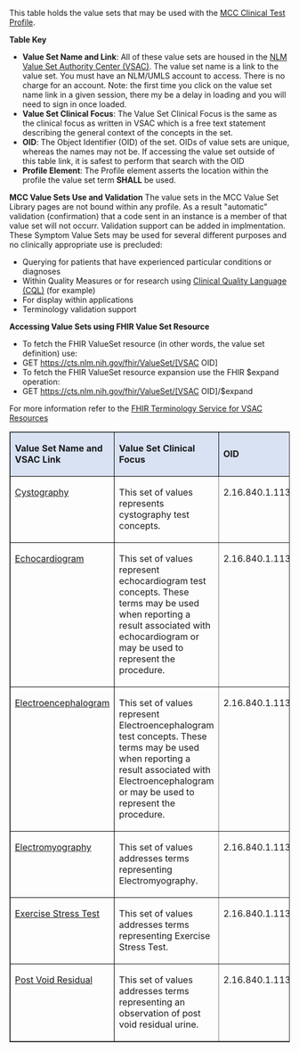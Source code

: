 This table holds the value sets that may be used with the [MCC Clinical Test Profile](StructureDefinition-MCCClinicalTestObservation.html). 

**Table Key**
* **Value Set Name and Link**: All of these value sets are housed in the [NLM Value Set Authority Center (VSAC)](https://vsac.nlm.nih.gov/welcome). The value set name is a link to the value set. You must have an NLM/UMLS account to access. There is no charge for an account. Note: the first time you click on the value set name link in a given session, there my be a delay in loading and you will need to sign in once loaded.
* **Value Set Clinical Focus**: The Value Set Clinical Focus is the same as the clinical focus as written in VSAC which is a free text statement describing the general context of the concepts in the set.
* **OID**: The Object Identifier (OID) of the set. OIDs of value sets are unique, whereas the names may not be. If accessing the value set outside of this table link, it is safest to perform that search with the OID
* **Profile Element**: The Profile element asserts the location within the profile the value set term **SHALL** be used.

**MCC Value Sets Use and Validation**
The value sets in the MCC Value Set Library pages are not bound within any profile. As a result "automatic" validation (confirmation) that a code sent in an instance is a member of that value set will not occurr. Validation support can be added in implmentation. These Symptom Value Sets may be used for several different purposes and no clinically appropriate use is precluded: 
* Querying for patients that have experienced particular conditions or diagnoses
* Within Quality Measures or for research using [Clinical Quality Language (CQL)](http://cql.hl7.org/) (for example)
* For display within applications
* Terminology validation support

**Accessing Value Sets using FHIR Value Set Resource**
* To fetch the FHIR ValueSet resource (in other words, the value set definition) use:
 * GET https://cts.nlm.nih.gov/fhir/ValueSet/[VSAC OID] 
* To fetch the FHIR ValueSet resource expansion use the FHIR $expand operation:
 * GET https://cts.nlm.nih.gov/fhir/ValueSet/[VSAC OID]/$expand 

For more information refer to the [FHIR Terminology Service for VSAC Resources](https://www.nlm.nih.gov/vsac/support/usingvsac/vsacfhirapi.html#:~:text=The%20FHIR%20Terminology%20Service%20for,included%20in%20the%20value%20sets.)

<table border="1" cellspacing="0" style="width:100.0%">
    <tbody>
        <tr>
            <td style="background-color:#d9e2f3; border-color:black; height:15.75pt; width:139.25pt">
                <p><strong>Value Set Name and VSAC Link</strong></p>
            </td>
            <td style="background-color:#d9e2f3; border-color:black; height:15.75pt; width:151.5pt">
                <p><strong>Value Set Clinical Focus</strong></p>
            </td>
            <td style="background-color:#d9e2f3; border-color:black; height:15.75pt; width:78.0pt">
                <p><strong>OID</strong></p>
            </td>
            <td style="background-color:#d9e2f3; border-color:black; height:15.75pt; width:98.75pt">
                <p><strong>Profile Element</strong></p>
            </td>
        </tr>
        <tr>
            <td style="border-color:black; height:15.0pt; vertical-align:top; width:139.25pt">
                <p><a href="https://vsac.nlm.nih.gov/valueset/2.16.840.1.113762.1.4.1222.1583/expansion">Cystography</a></p>
            </td>
            <td style="height:15.0pt; vertical-align:top; width:151.5pt">
                <p>This set of values represents cystography test concepts.</p>
            </td>
            <td style="height:15.0pt; vertical-align:top; width:78.0pt">
                <p>2.16.840.1.113762.1.4.1222.1583</p>
            </td>
            <td style="height:15.0pt; vertical-align:top; width:98.75pt">
                <p>observation.code</p>
            </td>
        </tr>
        <tr>
            <td style="border-color:black; height:15.0pt; vertical-align:top; width:139.25pt">
                <p><a href="https://vsac.nlm.nih.gov/valueset/2.16.840.1.113762.1.4.1222.873/expansion">Echocardiogram</a></p>
            </td>
            <td style="height:15.0pt; vertical-align:top; width:151.5pt">
                <p>This set of values represent echocardiogram test concepts. These terms may be used when reporting a result associated with echocardiogram or may be used to represent the procedure.</p>
            </td>
            <td style="height:15.0pt; vertical-align:top; width:78.0pt">
                <p>2.16.840.1.113762.1.4.1222.873</p>
            </td>
            <td style="height:15.0pt; vertical-align:top; width:98.75pt">
                <p>observation.code</p>
            </td>
        </tr>
        <tr>
            <td style="border-color:black; height:15.0pt; vertical-align:top; width:139.25pt">
                <p><a href="https://vsac.nlm.nih.gov/valueset/2.16.840.1.113762.1.4.1222.968/expansion">Electroencephalogram</a></p>
            </td>
            <td style="height:15.0pt; vertical-align:top; width:151.5pt">
                <p>This set of values represent Electroencephalogram test concepts. These terms may be used when reporting a result associated with Electroencephalogram or may be used to represent the procedure.</p>
            </td>
            <td style="height:15.0pt; vertical-align:top; width:78.0pt">
                <p>2.16.840.1.113762.1.4.1222.968</p>
            </td>
            <td style="height:15.0pt; vertical-align:top; width:98.75pt">
                <p>observation.code</p>
            </td>
        </tr>
        <tr>
            <td style="border-color:black; height:15.0pt; vertical-align:top; width:139.25pt">
                <p><a href="https://vsac.nlm.nih.gov/valueset/2.16.840.1.113762.1.4.1222.967/expansion">Electromyography</a></p>
            </td>
            <td style="height:15.0pt; vertical-align:top; width:151.5pt">
                <p>This set of values addresses terms representing Electromyography.</p>
            </td>
            <td style="height:15.0pt; vertical-align:top; width:78.0pt">
                <p>2.16.840.1.113762.1.4.1222.967</p>
            </td>
            <td style="height:15.0pt; vertical-align:top; width:98.75pt">
                <p>observation.code</p>
            </td>
        </tr>
        <tr>
            <td style="border-color:black; height:30.0pt; vertical-align:top; width:139.25pt">
                <p><a href="https://vsac.nlm.nih.gov/valueset/2.16.840.1.113762.1.4.1222.969/expansion">Exercise Stress Test</a></p>
            </td>
            <td style="height:30.0pt; vertical-align:top; width:151.5pt">
                <p>This set of values addresses terms representing Exercise Stress Test.</p>
            </td>
            <td style="height:30.0pt; vertical-align:top; width:78.0pt">
                <p>2.16.840.1.113762.1.4.1222.969</p>
            </td>
            <td style="height:30.0pt; vertical-align:top; width:98.75pt">
                <p>observation.code</p>
            </td>
        </tr>
        <tr>
            <td style="border-color:black; height:30.0pt; vertical-align:top; width:139.25pt">
                <p><a href="https://vsac.nlm.nih.gov/valueset/2.16.840.1.113762.1.4.1222.824/expansion">Post Void Residual</a></p>
            </td>
            <td style="height:30.0pt; vertical-align:top; width:151.5pt">
                <p>This set of values addresses terms representing an observation of post void residual urine.</p>
            </td>
            <td style="height:30.0pt; vertical-align:top; width:78.0pt">
                <p>2.16.840.1.113762.1.4.1222.824</p>
            </td>
            <td style="height:30.0pt; vertical-align:top; width:98.75pt">
                <p>observation.code</p>
            </td>
        </tr>
    </tbody>
</table>